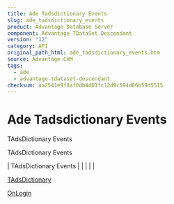 ```yaml
---
title: Ade Tadsdictionary Events
slug: ade_tadsdictionary_events
product: Advantage Database Server
component: Advantage TDataSet Descendant
version: "12"
category: API
original_path_html: ade_tadsdictionary_events.htm
source: Advantage CHM
tags:
  - ade
  - advantage-tdataset-descendant
checksum: aa2541e9f8af0db4d61fc12d9c594d86b59d5515
---
```


# Ade Tadsdictionary Events

TAdsDictionary Events

TAdsDictionary Events

| TAdsDictionary Events |  |  |  |  |

[TAdsDictionary](ade_tadsdictionary.md)

[OnLogin](ade_onlogin_tadsdictionary.md)
